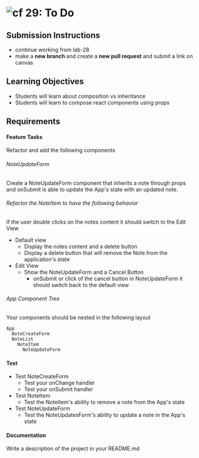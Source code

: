 ![cf](http://i.imgur.com/7v5ASc8.png) 29: To Do
===

## Submission Instructions
  * continue working from lab-28
  * make a **new branch** and create a **new pull request** and submit a link on canvas
  
## Learning Objectives  
* Students will learn about composition vs inheritance
* Students will learn to compose react components using props

## Requirements  
 
#### Feature Tasks 
Refactor and add the following components 

###### NoteUpdateForm 
Create a NoteUpdateForm component that inherits a note through props and onSubmit is able to update the App's state with an updated note.

###### Refactor the NoteItem to have the following behavior
If the user double clicks on the notes content it should switch to the Edit View  
* Default view  
  * Display the notes content and a delete button
  * Display a delete button that will remove the Note from the application's state
* Edit View 
  * Show the NoteUpdateForm and a Cancel Button
    * onSubmit or click of the cancel button in NoteUpdateForm it should switch back to the default view

###### App Component Tree
Your components should be nested in the following layout  
``` 
App
  NoteCreateForm
  NoteList
    NoteItem
      NoteUpdateForm
```

#### Test
* Test NoteCreateForm
  * Test your onChange handler
  * Test your onSubmit handler
* Test NoteItem
  * Test the NoteItem's ability to remove a note from the App's state
* Test NoteUpdateForm
  * Test the NoteUpdatesForm's ability to update a note in the App's state

####  Documentation  
Write a description of the project in your README.md
